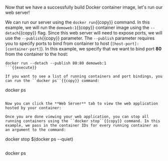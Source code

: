 Now that we have a successfully build Docker container image, let's run our web server!

We can run our server using the ``docker run``{{copy}} command. In this example, we will run the ``demoweb:1``{{copy}} container image using the ``--detach``{{copy}} flag. Since this web server will need to expose ports, we will use the ``--publish``{{copy}} parameter. The ``--publish`` parameter requires you to specify ports to bind from container to host (``[host-port]:[container-port]``). In this example, we specify that we want to bind port **80** from the container to the host:

```
docker run --detach --publish 80:80 demoweb:1
```{{execute}}

If you want to see a list of running containers and port bindings, you can run the ``docker ps``{{copy}} command:

```
docker ps
```{{execute}}

Now you can click the **Web Server** tab to view the web application hosted by your container:

Once you are done viewing your web application, you can stop all running containers using the ``docker stop``{{copy}} command. In this example, we pass in the container IDs for every running container as an argument to the command:

```
docker stop $(docker ps --quiet)
```{{execute}}

```
docker ps
```{{execute}}